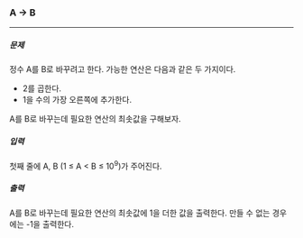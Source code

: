  ### A → B

***

##### 문제

정수 A를 B로 바꾸려고 한다. 가능한 연산은 다음과 같은 두 가지이다.

* 2를 곱한다.
* 1을 수의 가장 오른쪽에 추가한다.           

A를 B로 바꾸는데 필요한 연산의 최솟값을 구해보자.                 

##### 입력

첫째 줄에 A, B (1 ≤ A < B ≤ 10<sup>9</sup>)가 주어진다.                       

##### 출력

A를 B로 바꾸는데 필요한 연산의 최솟값에 1을 더한 값을 출력한다. 만들 수 없는 경우에는 -1을 출력한다.                                  
 

